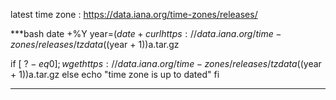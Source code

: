 latest time zone : https://data.iana.org/time-zones/releases/

***bash
date +%Y
year=$(date +%Y)
curl https://data.iana.org/time-zones/releases/tzdata$((year + 1))a.tar.gz

if [ $? -eq 0 ];
  wget https://data.iana.org/time-zones/releases/tzdata$((year + 1))a.tar.gz
else
  echo  "time zone is up to dated" 
fi
***

